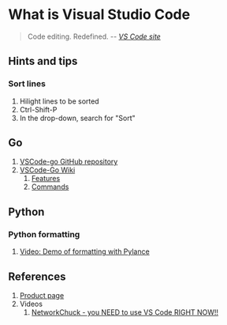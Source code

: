 # What is Visual Studio Code

> Code editing. Redefined.
> -- *[VS Code site]*

## Hints and tips

### Sort lines

1. Hilight lines to be sorted
1. Ctrl-Shift-P
1. In the drop-down, search for "Sort"

## Go

1. [VSCode-go GitHub repository]
1. [VSCode-Go Wiki]
    1. [Features]
    1. [Commands]

## Python

### Python formatting

1. [Video: Demo of formatting with Pylance]

## References

1. [Product page]
1. Videos
    1. [NetworkChuck - you NEED to use VS Code RIGHT NOW!!]

[Commands]: https://github.com/golang/vscode-go/wiki/commands
[Features]: https://github.com/golang/vscode-go/wiki/features
[NetworkChuck - you NEED to use VS Code RIGHT NOW!!]: https://www.youtube.com/watch?v=1ZfO149BJvg
[Product page]: https://code.visualstudio.com/
[Video: Demo of formatting with Pylance]: https://youtu.be/mt91AHxUyMw?t=719
[VS Code site]: https://code.visualstudio.com/
[VSCode-go GitHub repository]: https://github.com/golang/vscode-go
[VSCode-Go Wiki]: https://github.com/golang/vscode-go/wiki
